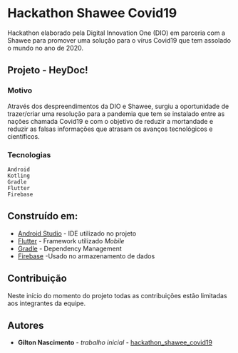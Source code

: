 # Hackathon Shawee Covid19

Hackathon elaborado pela Digital Innovation One (DIO) em parceria com a Shawee para promover uma solução para o vírus Covid19 que tem assolado o mundo no ano de 2020.

## Projeto - HeyDoc!


### Motivo
Através dos despreendimentos da DIO e Shawee, surgiu a oportunidade de trazer/criar uma resolução para a pandemia que tem se instalado entre as nações chamada Covid19 e com o objetivo de reduzir a mortandade e reduzir as falsas informações que atrasam os avanços tecnológicos e científicos.

### Tecnologias

```
Android
Kotling
Gradle
Flutter
Firebase
```


## Construído em:

* [Android Studio](https://developer.android.com/studio) - IDE utilizado no projeto
* [Flutter](https://flutter.dev/) - Framework utilizado *Mobile*
* [Gradle](https://gradle.org/) - Dependency Management
* [Firebase](https://firebase.google.com/?hl=pt-br) -Usado no armazenamento de dados

## Contribuição

Neste início do momento do projeto todas as contribuições estão limitadas aos integrantes da equipe.

## Autores

* **Gilton Nascimento** - *trabalho inicial* - [hackathon_shawee_covid19](https://github.com/francorufino/hackathon_shawee_covid19)

